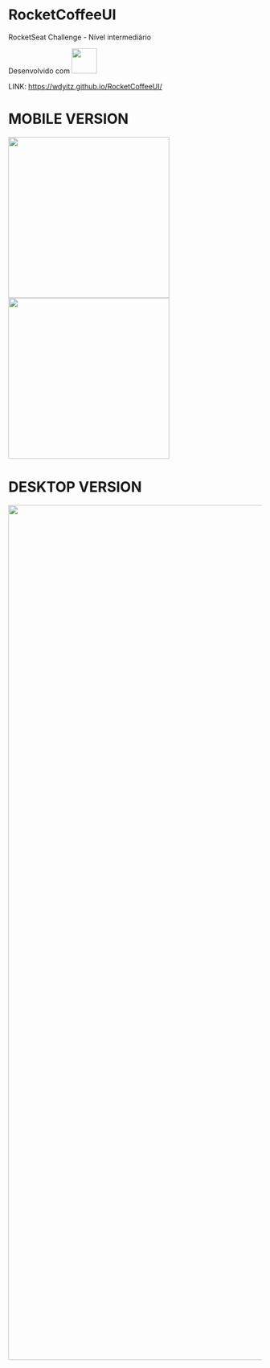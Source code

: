 # RocketCoffeeUI
RocketSeat Challenge - Nível intermediário

Desenvolvido com  <img src="https://cdn.jsdelivr.net/gh/devicons/devicon/icons/react/react-original-wordmark.svg" width="50px"/>

LINK: https://wdyitz.github.io/RocketCoffeeUI/

# MOBILE VERSION
<div>
<img src="https://github.com/WDYitz/RocketCoffeeUI/assets/112505107/c5620a81-da97-45ea-8804-4cf4ab17e567" width="320px"/>

<img src="https://github.com/WDYitz/RocketCoffeeUI/assets/112505107/6cfb1b2e-02e9-4019-95a0-eca98d260112" width="320px"/> 
</div>
  
  
# DESKTOP VERSION
<div align="center">
<img src="https://github.com/WDYitz/RocketCoffeeUI/assets/112505107/a2736972-d947-455a-9df6-1e0854b9a848" width="1700px"/>
</div>

